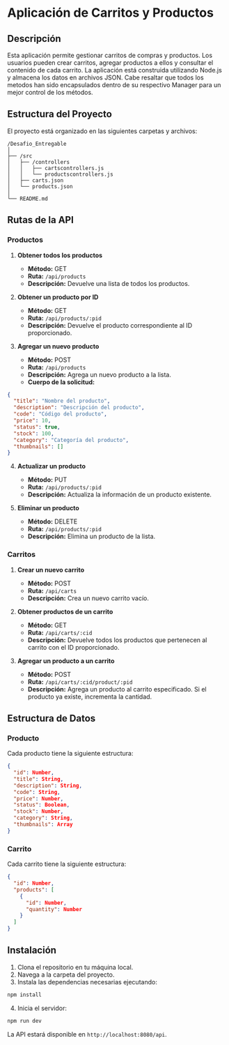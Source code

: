 # Aplicación de Carritos y Productos

## Descripción
Esta aplicación permite gestionar carritos de compras y productos. Los usuarios pueden crear carritos, agregar productos a ellos y consultar el contenido de cada carrito. La aplicación está construida utilizando Node.js y almacena los datos en archivos JSON.
Cabe resaltar que todos los metodos han sido encapsulados dentro de su respectivo Manager para un mejor control de los métodos. 

## Estructura del Proyecto
El proyecto está organizado en las siguientes carpetas y archivos:

```
/Desafio_Entregable
│
├── /src
│   ├── /controllers
│   │   ├── cartscontrollers.js
│   │   └── productscontrollers.js
│   ├── carts.json
│   └── products.json
│
└── README.md
```

## Rutas de la API

### Productos

1. **Obtener todos los productos**
   - **Método:** GET
   - **Ruta:** `/api/products`
   - **Descripción:** Devuelve una lista de todos los productos.

2. **Obtener un producto por ID**
   - **Método:** GET
   - **Ruta:** `/api/products/:pid`
   - **Descripción:** Devuelve el producto correspondiente al ID proporcionado.

3. **Agregar un nuevo producto**
   - **Método:** POST
   - **Ruta:** `/api/products`
   - **Descripción:** Agrega un nuevo producto a la lista.
   - **Cuerpo de la solicitud:**

```json
{
  "title": "Nombre del producto",
  "description": "Descripción del producto",
  "code": "Código del producto",
  "price": 10,
  "status": true,
  "stock": 100,
  "category": "Categoría del producto",
  "thumbnails": []
}
```

4. **Actualizar un producto**
   - **Método:** PUT
   - **Ruta:** `/api/products/:pid`
   - **Descripción:** Actualiza la información de un producto existente.

5. **Eliminar un producto**
   - **Método:** DELETE
   - **Ruta:** `/api/products/:pid`
   - **Descripción:** Elimina un producto de la lista.

### Carritos

1. **Crear un nuevo carrito**
   - **Método:** POST
   - **Ruta:** `/api/carts`
   - **Descripción:** Crea un nuevo carrito vacío.

2. **Obtener productos de un carrito**
   - **Método:** GET
   - **Ruta:** `/api/carts/:cid`
   - **Descripción:** Devuelve todos los productos que pertenecen al carrito con el ID proporcionado.

3. **Agregar un producto a un carrito**
   - **Método:** POST
   - **Ruta:** `/api/carts/:cid/product/:pid`
   - **Descripción:** Agrega un producto al carrito especificado. Si el producto ya existe, incrementa la cantidad.

## Estructura de Datos

### Producto
Cada producto tiene la siguiente estructura:

```json
{
  "id": Number,
  "title": String,
  "description": String,
  "code": String,
  "price": Number,
  "status": Boolean,
  "stock": Number,
  "category": String,
  "thumbnails": Array
}
```

### Carrito
Cada carrito tiene la siguiente estructura:

```json
{
  "id": Number,
  "products": [
    {
      "id": Number,
      "quantity": Number
    }
  ]
}
```

## Instalación

1. Clona el repositorio en tu máquina local.
2. Navega a la carpeta del proyecto.
3. Instala las dependencias necesarias ejecutando:

```bash
npm install
```

4. Inicia el servidor:

```bash
npm run dev
```

La API estará disponible en `http://localhost:8080/api`. 
